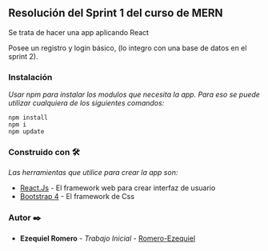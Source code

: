 ## Resolución del Sprint 1 del curso de MERN

Se trata de hacer una app aplicando React 

Posee un registro y login básico, (lo integro con una base de datos en el sprint 2).

### Instalación
_Usar npm para instalar los modulos que necesita la app. Para eso se puede utilizar cualquiera de los siguientes comandos:_

```
npm install 
npm i 
npm update
```

### Construido con 🛠️
_Las herramientas que utilice para crear la app son:_

* [React.Js](https://es.reactjs.org/) - El framework web para crear interfaz de usuario
* [Bootstrap 4](https://getbootstrap.com/) - El framework de Css

### Autor ✒️

* **Ezequiel Romero** - *Trabajo Inicial* - [Romero-Ezequiel](https://github.com/Romero-Ezequiel)


